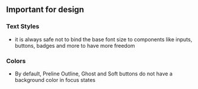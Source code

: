 ## Important for design

### Text Styles

- it is always safe not to bind the base font size to components like inputs, buttons, badges and more to have more
  freedom

### Colors

- By default, Preline Outline, Ghost and Soft buttons do not have a background color in focus states
